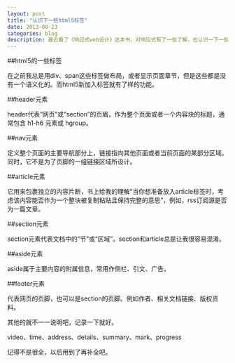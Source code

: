 ```yaml
---
layout: post
title: "认识下一些html5标签"
date: 2013-08-23
categories: blog
description: 最近看了《响应式web设计》这本书，对响应式有了一些了解，也认识一下一些html5新的标签，就做做笔记，帮助理解。
---
```

##html5的一些标签

在之前我总是用div、span这些标签做布局，或者显示页面章节，但是这些都是没有一个语义化的。而html5新加入标签就有了样的功能。

##header元素

header代表“网页”或“section”的页眉，作为整个页面或者一个内容块的标题，通常包含 h1-h6 元素或 hgroup。

##nav元素

定义整个页面的主要导航部分上，链接指向其他页面或者当前页面的某部分区域。同时，它不是为了页脚的一组链接区域所设计。

##article元素

它用来包裹独立的内容片断，书上给我的理解“当你想准备放入article标签时，考虑该内容能否作为一个整块被复制粘贴且保持完整的意思”，例如，rss订阅源是否为一篇文章。

##section元素

section元素代表文档中的“节”或“区域”。section和article总是让我很容易混淆。

##aside元素

aside属于主要内容的附属信息，常用作侧栏、引文、广告。

##footer元素

代表网页的页脚，也可以是section的页脚。例如作者、相关文档链接、版权资料。

其他的就不一一说明吧，记录一下就好。

video、time、address、details、summary、mark、progress

记得不是很全，以后用到了再补全吧。
